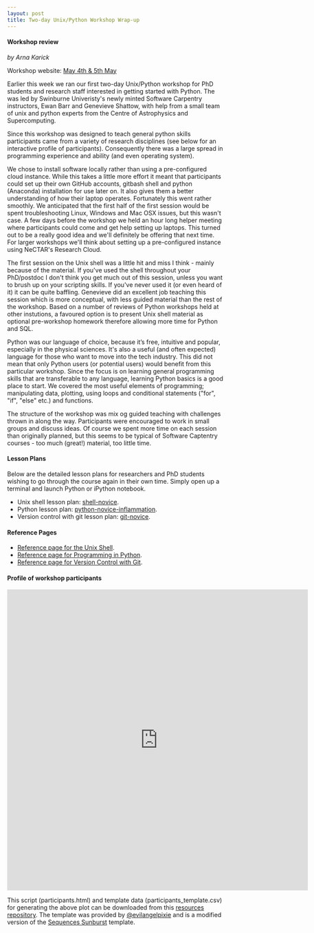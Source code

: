 ```yaml
---
layout: post
title: Two-day Unix/Python Workshop Wrap-up
---
```



#### Workshop review
<em>by Arna Karick</em>

Workshop website:  <a href="http://drarnakarick.github.io/2015-05-04-swinpython/">May 4th &amp; 5th May</a>

Earlier this week we ran our first two-day Unix/Python workshop for PhD students and research staff interested in getting started with Python. The was led by Swinburne Univeristy's newly minted Software Carpentry instructors, Ewan Barr and Genevieve Shattow, with help from a small team of unix and python experts from the Centre of Astrophysics and Supercomputing.

Since this workshop was designed to teach general python skills participants came from a variety of research disciplines (see below for an interactive profile of participants). Consequently there was a large spread in programming experience and ability (and even operating system). 

We chose to install software locally rather than using a pre-configured cloud instance. While this takes a little more effort it meant that participants could set up their own GitHub accounts, gitbash shell and python (Anaconda) installation for use later on. It also gives them a better understanding of how their laptop operates. Fortunately this went rather smoothly. We anticipated that the first half of the first session would be spent troubleshooting Linux, Windows and Mac OSX issues, but this wasn't case. A few days before the workshop we held an hour long helper meeting where participants could come and get help setting up laptops. This turned out to be a really good idea and we'll definitely be offering that next time. For larger workshops we'll think about setting up a pre-configured instance using NeCTAR's Research Cloud.

The first session on the Unix shell was a little hit and miss I think - mainly because of the material. If you've  used the shell throughout your PhD/postdoc I don't think you get much out of this session, unless you want to brush up on your scripting skills. If you've never used it (or even heard of it) it can be quite baffling. Genevieve did an excellent job teaching this session which is more conceptual, with less guided material than the rest of the workshop. Based on a number of reviews of  Python workshops held at other instutions, a favoured option is to present Unix shell material as optional pre-workshop homework therefore allowing more time for Python and SQL.

Python was our language of choice, because it’s free, intuitive and popular, especially in the physical sciences. It's also a useful (and often expected) language for those who want to move into the tech industry. This did not mean that only Python users (or potential users) would benefit from this particular workshop. Since the focus is on learning general programming skills that are transferable to any language, learning Python basics is a good place to start. We covered the most useful elements of programming; manipulating data, plotting, using loops and conditional statements ("for", "if", "else" etc.) and functions. 

The structure of the workshop was mix og guided teaching with challenges thrown in along the way. Participants were encouraged to work in small groups and discuss ideas.  Of course we spent more time on each session than originally planned, but this seems to be typical of Software Captentry courses - too much (great!) material, too little time. 

#### Lesson Plans

Below are the detailed lesson plans for researchers and PhD students wishing to go through the course again in their own time. Simply open up a terminal and launch Python or iPython notebook.  

* Unix shell lesson plan: [shell-novice](http://swcarpentry.github.io/shell-novice/).
* Python lesson plan: [python-novice-inflammation](http://swcarpentry.github.io/python-novice-inflammation/).
* Version control with git lesson plan: [git-novice](http://swcarpentry.github.io/git-novice/).

#### Reference Pages

* [Reference page for the Unix Shell](http://software-carpentry.org/v5/novice/ref/01-shell.html).
* [Reference page for Programming in Python](http://software-carpentry.org/v5/novice/ref/03-python.html).
* [Reference page for Version Control with Git](http://software-carpentry.org/v5/novice/ref/02-git.html).

#### Profile of workshop participants

<iframe width="700px" height="700px" src="http://drarnakarick.github.io/software-carpentry-resources/public/participants.html" frameborder="0" allowfullscreen="allowfullscreen">&nbsp;</iframe>


This script (participants.html) and template data (participants_template.csv) for generating the above plot can be downloaded from this [resources  repository](http://drarnakarick.github.io/2015-05-04-swinpython/public/participants.csv). The template was provided by [@evilangelpixie](http://twitter.com/evilangelpixie) and is a modified version of the [Sequences Sunburst](http://bl.ocks.org/kerryrodden/7090426) template. 



